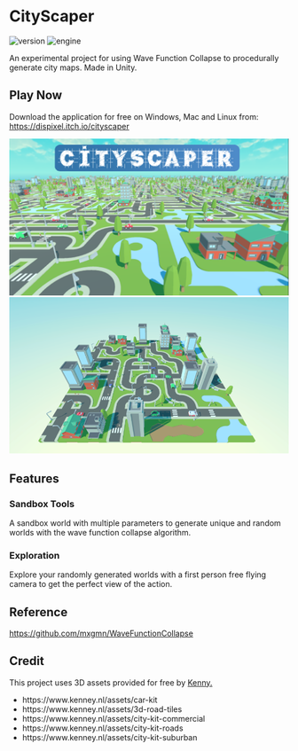 # CityScaper

![version](https://img.shields.io/badge/Version-1.0-green)
![engine](https://img.shields.io/badge/Engine-Unity-blue)

An experimental project for using Wave Function Collapse to procedurally generate city maps. Made in Unity.

## Play Now

Download the application for free on Windows, Mac and Linux from: https://dispixel.itch.io/cityscaper

<p align="center">
  <img src="Screenshots/CoverImage.png" />
  <img src="Screenshots/Screenshot1.png" />
</p>

## Features

### Sandbox Tools

A sandbox world with multiple parameters to generate unique and random worlds with the wave function collapse algorithm.

### Exploration

Explore your randomly generated worlds with a first person free flying camera to get the perfect view of the action.

## Reference

https://github.com/mxgmn/WaveFunctionCollapse

## Credit

This project uses 3D assets provided for free by [Kenny.](https://www.kenney.nl/)

<ul>
  <li>https://www.kenney.nl/assets/car-kit</li>
  <li>https://www.kenney.nl/assets/3d-road-tiles</li>
  <li>https://www.kenney.nl/assets/city-kit-commercial</li>
  <li>https://www.kenney.nl/assets/city-kit-roads</li>
  <li>https://www.kenney.nl/assets/city-kit-suburban</li>
</ul>
